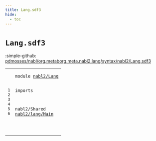 ```yaml
---
title: Lang.sdf3
hide:
  - toc
---
```


# `Lang.sdf3`

:simple-github: [pdmosses/nabl/org.metaborg.meta.nabl2.lang/syntax/nabl2/Lang.sdf3]

[pdmosses/nabl/org.metaborg.meta.nabl2.lang/syntax/nabl2/Lang.sdf3]: https://github.com/pdmosses/nabl/blob/master/org.metaborg.meta.nabl2.lang/syntax/nabl2/Lang.sdf3 "The source file on GitHub"

<div class="sdf3"><table class="highlighttable"><tbody><tr><td class="linenos"><div class="linenodiv"><pre><span></span>1
2
3
4
5
6
</pre></div></td>
<td class="code"><pre><code><span class="keyword">module</span> <a href="../../NaBL2Lang.sdf3/#nabl2/Lang_29_39" id="nabl2/Lang_7_17" title="Referenced at ../../NaBL2Lang.sdf3 line 5">nabl2/Lang</a>

<span class="keyword">imports</span>

  <span title="External reference">nabl2/Shared</span>
  <a href="../lang/Main.sdf3/#nabl2/lang/Main_7_22" id="nabl2/lang/Main_45_60" title="Defined at ../lang/Main.sdf3 line 1">nabl2/lang/Main</a>

</code></pre></td></tr></tbody></table></div>